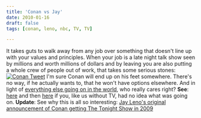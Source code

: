 ```yaml
---
title: 'Conan vs Jay'
date: 2010-01-16
draft: false
tags: [conan, leno, nbc, TV, TV]

---
```


It takes guts to walk away from any job over something that doesn't line up with your values and principles. When your job is a late night talk show seen by millions and worth millions of dollars and by leaving you are also putting a whole crew of people out of work, that takes some serious stones: [![](https://chrisenns.com/wp-content/uploads/2010/01/conantweet-300x163.png "Conan Tweet")](http://twitter.com/johnmoe/statuses/7801296610) I'm sure Conan will end up on his feet somewhere. There's no way, if he actually wants to, that he won't have options elsewhere. And in light of [everything else going on in the world](https://chrisenns.com/2010/01/15/prayers-in-the-dark/), who really cares right? **See**: [here](http://tv.gawker.com/5448615/late-night-wars-jay-leno-turns-the-tables-and-bashes-conan-obrien-is-then-bashed-harder-by-jimmy-kimmel) and then [here](http://tv.gawker.com/5449596/late-night-war-enters-retaliatory-stage-as-leno-flips-the-table-on-letterman) if you, like us without TV, had no idea what was going on. **Update**: See why this is all so interesting: [Jay Leno's original announcement of Conan getting The Tonight Show in 2009](http://www.funnyordie.com/videos/6d1caacad1/jay-s-2004-announcement)